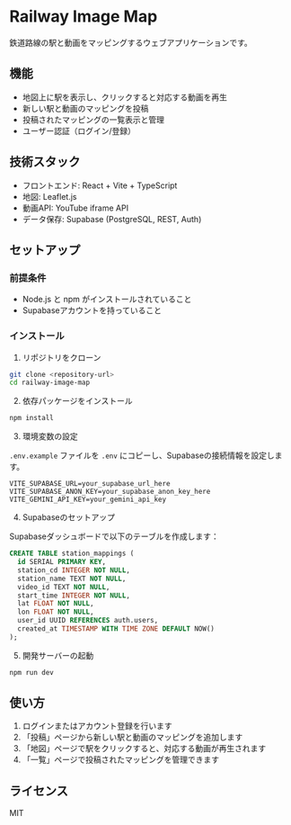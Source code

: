 # Railway Image Map

鉄道路線の駅と動画をマッピングするウェブアプリケーションです。

## 機能

- 地図上に駅を表示し、クリックすると対応する動画を再生
- 新しい駅と動画のマッピングを投稿
- 投稿されたマッピングの一覧表示と管理
- ユーザー認証（ログイン/登録）

## 技術スタック

- フロントエンド: React + Vite + TypeScript
- 地図: Leaflet.js
- 動画API: YouTube iframe API
- データ保存: Supabase (PostgreSQL, REST, Auth)

## セットアップ

### 前提条件

- Node.js と npm がインストールされていること
- Supabaseアカウントを持っていること

### インストール

1. リポジトリをクローン

```bash
git clone <repository-url>
cd railway-image-map
```

2. 依存パッケージをインストール

```bash
npm install
```

3. 環境変数の設定

`.env.example` ファイルを `.env` にコピーし、Supabaseの接続情報を設定します。

```
VITE_SUPABASE_URL=your_supabase_url_here
VITE_SUPABASE_ANON_KEY=your_supabase_anon_key_here
VITE_GEMINI_API_KEY=your_gemini_api_key
```

4. Supabaseのセットアップ

Supabaseダッシュボードで以下のテーブルを作成します：

```sql
CREATE TABLE station_mappings (
  id SERIAL PRIMARY KEY,
  station_cd INTEGER NOT NULL,
  station_name TEXT NOT NULL,
  video_id TEXT NOT NULL,
  start_time INTEGER NOT NULL,
  lat FLOAT NOT NULL,
  lon FLOAT NOT NULL,
  user_id UUID REFERENCES auth.users,
  created_at TIMESTAMP WITH TIME ZONE DEFAULT NOW()
);
```

5. 開発サーバーの起動

```bash
npm run dev
```

## 使い方

1. ログインまたはアカウント登録を行います
2. 「投稿」ページから新しい駅と動画のマッピングを追加します
3. 「地図」ページで駅をクリックすると、対応する動画が再生されます
4. 「一覧」ページで投稿されたマッピングを管理できます

## ライセンス

MIT